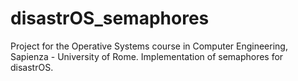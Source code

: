 # disastrOS_semaphores
Project for the Operative Systems course in Computer Engineering, Sapienza - University of Rome. Implementation of semaphores for disastrOS.
